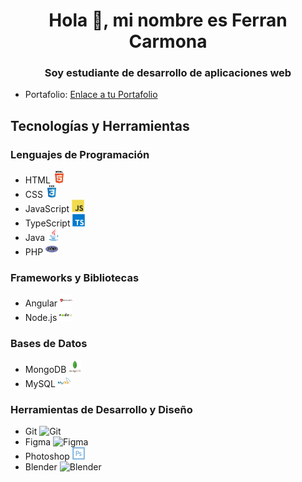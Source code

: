 <h1 align="center">Hola 👋, mi nombre es Ferran Carmona</h1>
<h3 align="center">Soy estudiante de desarrollo de aplicaciones web</h3>



- Portafolio: [Enlace a tu Portafolio]([https://www.tuportafolio.com](https://fcarmona8.github.io/fcarmona8/))

## Tecnologías y Herramientas

### Lenguajes de Programación
- HTML <img src="https://raw.githubusercontent.com/devicons/devicon/master/icons/html5/html5-original-wordmark.svg" alt="HTML" width="20"/>
- CSS <img src="https://raw.githubusercontent.com/devicons/devicon/master/icons/css3/css3-original-wordmark.svg" alt="CSS" width="20"/>
- JavaScript <img src="https://raw.githubusercontent.com/devicons/devicon/master/icons/javascript/javascript-original.svg" alt="JavaScript" width="20"/>
- TypeScript <img src="https://raw.githubusercontent.com/devicons/devicon/master/icons/typescript/typescript-original.svg" alt="TypeScript" width="20"/>
- Java <img src="https://raw.githubusercontent.com/devicons/devicon/master/icons/java/java-original.svg" alt="Java" width="20"/>
- PHP <img src="https://raw.githubusercontent.com/devicons/devicon/master/icons/php/php-original.svg" alt="PHP" width="20"/>

### Frameworks y Bibliotecas
- Angular <img src="https://raw.githubusercontent.com/devicons/devicon/master/icons/angularjs/angularjs-original-wordmark.svg" alt="Angular" width="20"/>
- Node.js <img src="https://raw.githubusercontent.com/devicons/devicon/master/icons/nodejs/nodejs-original-wordmark.svg" alt="Node.js" width="20"/>

### Bases de Datos
- MongoDB <img src="https://raw.githubusercontent.com/devicons/devicon/master/icons/mongodb/mongodb-original-wordmark.svg" alt="MongoDB" width="20"/>
- MySQL <img src="https://raw.githubusercontent.com/devicons/devicon/master/icons/mysql/mysql-original-wordmark.svg" alt="MySQL" width="20"/>

### Herramientas de Desarrollo y Diseño
- Git <img src="https://www.vectorlogo.zone/logos/git-scm/git-scm-icon.svg" alt="Git" width="20"/>
- Figma <img src="https://www.vectorlogo.zone/logos/figma/figma-icon.svg" alt="Figma" width="20"/>
- Photoshop <img src="https://raw.githubusercontent.com/devicons/devicon/master/icons/photoshop/photoshop-line.svg" alt="Photoshop" width="20"/>
- Blender <img src="https://download.blender.org/branding/community/blender_community_badge_white.svg" alt="Blender" width="20"/>
